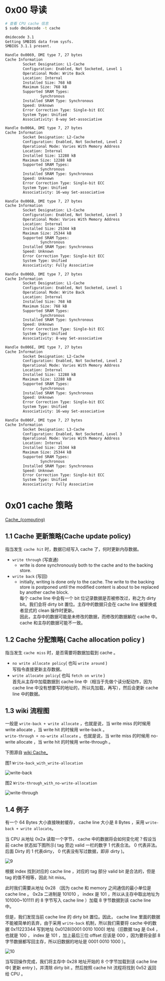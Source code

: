 # 0x00 导读

```bash
# 查看 CPU cache 信息
$ sudo dmidecode -t cache

dmidecode 3.1
Getting SMBIOS data from sysfs.
SMBIOS 3.1.1 present.

Handle 0x0069, DMI type 7, 27 bytes
Cache Information
        Socket Designation: L1-Cache
        Configuration: Enabled, Not Socketed, Level 1
        Operational Mode: Write Back
        Location: Internal
        Installed Size: 768 kB
        Maximum Size: 768 kB
        Supported SRAM Types:
                Synchronous
        Installed SRAM Type: Synchronous
        Speed: Unknown
        Error Correction Type: Single-bit ECC
        System Type: Unified
        Associativity: 8-way Set-associative

Handle 0x006A, DMI type 7, 27 bytes
Cache Information
        Socket Designation: L2-Cache
        Configuration: Enabled, Not Socketed, Level 2
        Operational Mode: Varies With Memory Address
        Location: Internal
        Installed Size: 12288 kB
        Maximum Size: 12288 kB
        Supported SRAM Types:
                Synchronous
        Installed SRAM Type: Synchronous
        Speed: Unknown
        Error Correction Type: Single-bit ECC
        System Type: Unified
        Associativity: 16-way Set-associative

Handle 0x006B, DMI type 7, 27 bytes
Cache Information
        Socket Designation: L3-Cache
        Configuration: Enabled, Not Socketed, Level 3
        Operational Mode: Varies With Memory Address
        Location: Internal
        Installed Size: 25344 kB
        Maximum Size: 25344 kB
        Supported SRAM Types:
                Synchronous
        Installed SRAM Type: Synchronous
        Speed: Unknown
        Error Correction Type: Single-bit ECC
        System Type: Unified
        Associativity: Fully Associative

Handle 0x006D, DMI type 7, 27 bytes
Cache Information
        Socket Designation: L1-Cache
        Configuration: Enabled, Not Socketed, Level 1
        Operational Mode: Write Back
        Location: Internal
        Installed Size: 768 kB
        Maximum Size: 768 kB
        Supported SRAM Types:
                Synchronous
        Installed SRAM Type: Synchronous
        Speed: Unknown
        Error Correction Type: Single-bit ECC
        System Type: Unified
        Associativity: 8-way Set-associative

Handle 0x006E, DMI type 7, 27 bytes
Cache Information
        Socket Designation: L2-Cache
        Configuration: Enabled, Not Socketed, Level 2
        Operational Mode: Varies With Memory Address
        Location: Internal
        Installed Size: 12288 kB
        Maximum Size: 12288 kB
        Supported SRAM Types:
                Synchronous
        Installed SRAM Type: Synchronous
        Speed: Unknown
        Error Correction Type: Single-bit ECC
        System Type: Unified
        Associativity: 16-way Set-associative

Handle 0x006F, DMI type 7, 27 bytes
Cache Information
        Socket Designation: L3-Cache
        Configuration: Enabled, Not Socketed, Level 3
        Operational Mode: Varies With Memory Address
        Location: Internal
        Installed Size: 25344 kB
        Maximum Size: 25344 kB
        Supported SRAM Types:
                Synchronous
        Installed SRAM Type: Synchronous
        Speed: Unknown
        Error Correction Type: Single-bit ECC
        System Type: Unified
        Associativity: Fully Associative
```

# 0x01 cache 策略

[Cache_(computing)](https://en.wikipedia.org/wiki/Cache_(computing))

## 1.1 Cache 更新策略(Cache update policy)

指当发生 `cache hit` 时，数据已经写入 cache 了，何时更新内存数据。 


- `write through` (写直通)
    - write is done synchronously both to the cache and to the backing store. 
- `write back` (写回)
    - initially, writing is done only to the cache. The write to the backing store is postponed until the modified content is about to be replaced by another cache block.  
        每个 cache line 中会有一个 bit 位记录数据是否被修改过，称之为 dirty bit。我们会将 dirty bit 置位。主存中的数据只会在 cache line 被替换或者显式的 clean 操作时更新。  
        因此，主存中的数据可能是未修改的数据，而修改的数据躺在 cache 中。 cache 和主存的数据可能不一致。

## 1.2 Cache 分配策略( Cache allocation policy )

指当发生 `cache miss` 时，是否需要将数据加载到 cache 。

- `no write allocate policy`( 也叫 `write around` )   
写指令直接更新主存数据。
- `write allocate policy`( 也叫 `fetch on write` )   
首先从主存中加载数据到 cache line 中（相当于先做个读分配动作，因为 cache line 中没有想要写的地址的，所以先加载，再写），然后会更新 cache line 中的数据。


## 1.3 wiki 流程图

一般是 `write-back + write allocate` ，也就是说，当 write miss 的时候用 write allocate ，当 write hit 的时候用 write-back 。   
`write-through + no-write allocate` 。也就是说，当 write miss 的时候用 no-write allocate ，当 write hit 的时候用 write-through 。   

下图源自 [wiki Cache_](https://en.wikipedia.org/wiki/Cache_(computing))

图1 `Write-back_with_write-allocation`

![write-back](../../pic/linux/memory/Write-back_with_write-allocation.png)

图2 `Write-through_with_no-write-allocation`

![write-through](../../pic/linux/memory/Write-through_with_no-write-allocation.png)


## 1.4 例子

有一个 64 Bytes 大小直接映射缓存， cache line 大小是 8 Bytes ，采用 `write-back + write allocate`。

当 CPU 从地址 0x2a 读取一个字节， cache 中的数据将会如何变化呢？假设当前 cache 状态如下图所示( tag 旁边 valid 一栏的数字 1 代表合法。 0 代表非法。后面 Dirty 的 1 代表dirty， 0 代表没有写过数据，即非 dirty )。

![9](../../pic/cache9.png)

根据 index 找到对应的 cache line ，对应的 tag 部分 valid bit 是合法的，但是 tag 的值不相等，因此 hit miss。

此时我们需要从地址 0x28 （因为 cache 和 memory 之间通信的最小单位是 cache line 。 0x2a 二进制是 101010 ， index 是 101 ，所以从主存中取出地址为 101000~101111 的 8 字节写入 cache line ）加载 8 字节数据到该 cache line 中。

但是，我们发现当前 cache line 的 dirty bit 置位。因此， cache line 里面的数据不能被简单的丢弃，由于采用 `write-back` 机制，所以我们需要将 cache 中的数据 0x11223344 写到地址 0x0128(0001 0010 1000) 地址（旧数据 tag 是 0x4 ，也就是 100 ， index 是 101 ，加上最后三位 offset 应该是 000 ，因为要将全部 8 字节数据都写回主存，所以旧数据的地址是 0001 0010 1000 ）。

![10](../../pic/cache10.png)

当写回操作完成，我们将主存中 0x28 地址开始的 8 个字节加载到该 cache line 中( 更新 entry )，并清除 dirty bit 。然后按照 cache hit  流程将找到 0x52 返回给 CPU 。
